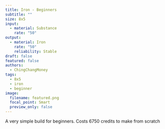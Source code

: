 ```yaml
---
title: Iron - Beginners
subtitle: ""
size: 8x5
input:
  - material: Substance
    rate: "50"
output:
  - material: Iron
    rate: "50"
    reliability: Stable
draft: false
featured: false
authors:
  - ChingChangMoney
tags:
  - 8x5
  - iron
  - beginner
image:
  filename: featured.png
  focal_point: Smart
  preview_only: false
---
```

A very simple build for beginners. Costs 6750 credits to make from scratch